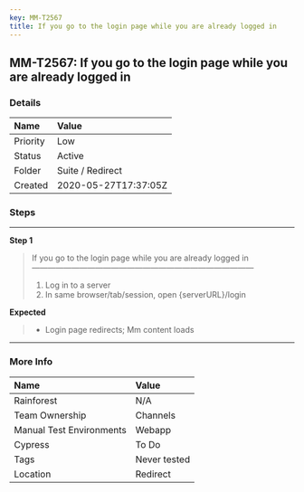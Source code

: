 ```yaml
---
key: MM-T2567
title: If you go to the login page while you are already logged in
---
```


## MM-T2567: If you go to the login page while you are already logged in

### Details

| Name     | Value                |
| :------- | :------------------- |
| Priority | Low                  |
| Status   | Active               |
| Folder   | Suite / Redirect     |
| Created  | 2020-05-27T17:37:05Z |

### Steps

<hr/>

**Step 1**

> <article>If you go to the login page while you are already logged in<br>————————————————————————————<ol><li>Log in to a server</li><li>In same browser/tab/session, open {serverURL}/login</li></ol></article>

**Expected**

> <article><ul><li>Login page redirects; Mm content loads</li></ul></article>

<hr/>

### More Info

| Name                     | Value        |
| :----------------------- | :----------- |
| Rainforest               | N/A          |
| Team Ownership           | Channels     |
| Manual Test Environments | Webapp       |
| Cypress                  | To Do        |
| Tags                     | Never tested |
| Location                 | Redirect     |

